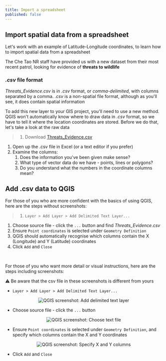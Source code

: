 ```yaml
---
title: Import a spreadsheet
published: false
---
```


## Import spatial data from a spreadsheet

Let's work with an example of Latitude-Longitude coordinates, to learn how to import spatial data from a spreadsheet

The Che Tao NR staff have provided us with a new dataset from their most recent patrol, looking for evidence of **threats to wildlife**

### *.csv* file format
*Threats_Evidence.csv* is in *.csv* format, or *comma-delimited*, with columns separated by a comma.  *.csv* is a non-spatial file format, although as you'll see, it does contain spatial information

To add this new layer to your GIS project, you'll need to use a new method.  QGIS won't automatically know where to draw data in *.csv* format, so we have to tell it where the location coordinates are stored.  Before we do that, let's take a look at the raw data

> 1. Download <a href="{{site.baseurl}}/src/datasets/Threats_Evidence.csv" download>Threats_Evidence.csv</a>
1. Open up the .csv file in Excel (or a text editor if you prefer)
2. Examine the columns:
   1. Does the information you've been given make sense?
   2. What type of vector data do we have - points, lines or polygons?
   3. Do you understand what the numbers in the coordinate columns mean?

## Add .csv data to QGIS

For those of you who are more confident with the basics of using QGIS, here are the steps without screenshots:
> 1. `Layer > Add Layer > Add Delimited Text Layer...`
1. Choose source file - click the `...` button and find *Threats_Evidence.csv*
2. Ensure `Point coordinates` is selected under `Geometry Definition`
3. QGIS should automatically recognise which columns contain the X (Longitude) and Y (Latitude) coordinates
4. Click `Add` and `Close`

<br>

For those of you who want more detail or visual instructions, here are the steps including screenshots: 

:warning: Be aware that the csv file in these screenshots is different from yours

- `Layer > Add Layer > Add Delimited Text Layer...`

<center><img src="{{site.baseurl}}/src/img/add-text-qgis-013.png" alt="QGIS screenshot: Add delimited text layer"></center>

- Choose source file - click the `...` button
<center><img src="{{site.baseurl}}/src/img/add-text-qgis-019.png" alt="QGIS screenshot: Choose text file"></center>

- Ensure `Point coordinates` is selected under `Geometry Definition`, and specify which columns contain the X and Y coordinates 
<center><img src="{{site.baseurl}}/src/img/add-text-qgis-033.png" alt="QGIS screenshot: Specify X and Y columns"></center>

- Click `Add` and `Close`



<!-- ### Add geometry to points

We're going to create a new column in GibbonSightings_Survey1.geojson to illustrate what the X (Longitude) and Y (Latitude) coordinates look like for these data

> Call them Lat-Long
> Then add in a different CRS later in the module -->